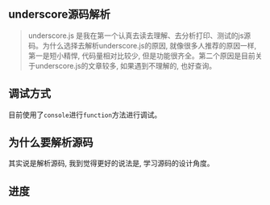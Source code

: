 ## underscore源码解析
> underscore.js 是我在第一个认真去读去理解、去分析打印、测试的js源码。为什么选择去解析underscore.js的原因, 就像很多人推荐的原因一样, 第一是短小精悍, 代码量相对比较少, 但是功能很齐全。第二个原因是目前关于underscore.js的文章较多, 如果遇到不理解的, 也好查询。

## 调试方式

目前使用了`console`进行`function`方法进行调试。

## 为什么要解析源码
其实说是解析源码, 我到觉得更好的说法是, 学习源码的设计角度。

## 进度
